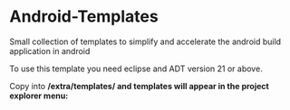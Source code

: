 Android-Templates
=================

Small collection of templates to simplify and accelerate the android build application in android

To use this template you need eclipse and ADT version 21 or above.

Copy into <b><android-sdk-folder>/extra/templates/<b> and templates will appear in the project explorer menu:




